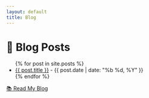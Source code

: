 ```yaml
---
layout: default
title: Blog
---
```


# 📝 Blog Posts

<ul>
  {% for post in site.posts %}
    <li>
      <a href="{{ post.url }}">{{ post.title }}</a> - {{ post.date | date: "%b %d, %Y" }}
    </li>
  {% endfor %}
</ul>

[📚 Read My Blog](blog.html)
